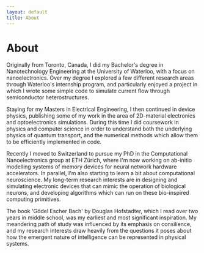 ```yaml
---
layout: default
title: About
---
```


# About

Originally from Toronto, Canada, I did my Bachelor's degree in Nanotechnology Engineering at the University of Waterloo, with a focus on nanoelectronics. Over my degree I explored a few different research areas through Waterloo's internship program, and particularly enjoyed a project in which I wrote some simple code to simulate current flow through semiconductor heterostructures.

Staying for my Masters in Electrical Engineering, I then continued in device physics, publishing some of my work in the area of 2D-material electronics and optoelectronics simulations. During this time I did coursework in physics and computer science in order to understand both the underlying physics of quantum transport, and the numerical methods which allow them to be efficiently implemented in code.

Recently I moved to Switzerland to pursue my PhD in the Computational Nanoelectronics group at ETH Zürich, where I'm now working on ab-initio modelling systems of memory devices for neural network hardware accelerators. In parallel, I'm also starting to learn a bit about computational neuroscience. My long-term research interests are in designing and simulating electronic devices that can mimic the operation of biological neurons, and developing algorithms which can run on these bio-inspired computing primitives.

The book 'Gödel Escher Bach' by Douglas Hofstadter, which I read over two years in middle school, was my earliest and most significant inspiration. My meandering path of study was influenced by its emphasis on consilience, and my research interests draw heavily from the questions it poses about how the emergent nature of intelligence can be represented in physical systems.
